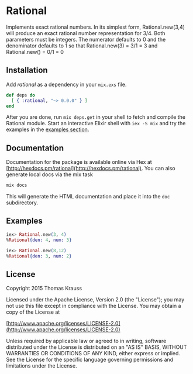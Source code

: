 # Rational

Implements exact rational numbers.  In its simplest form, Rational.new(3,4)
will produce an exact rational number representation for 3/4. Both parameters
must be integers. The numerator defaults to 0 and the denominator defaults to
1 so that Rational.new(3) = 3/1 = 3 and Rational.new() = 0/1 = 0


## Installation

Add *rational* as a dependency in your `mix.exs` file.

```elixir
def deps do
  [ { :rational, "~> 0.0.0" } ]
end
```

After you are done, run `mix deps.get` in your shell to fetch and compile
the Rational module. Start an interactive Elixir shell with `iex -S mix` and
try the examples in the [examples section](#examples).


## Documentation

Documentation for the package is available online via Hex at
[http://hexdocs.pm/rational](http://hexdocs.pm/rational).  You can also generate
local docs via the mix task
```elixir
mix docs
```
This will generate the HTML documentation and place it into the `doc` subdirectory.

## Examples
```elixir
iex> Rational.new(3, 4)
%Rational{den: 4, num: 3}

iex> Rational.new(8,12)
%Rational{den: 3, num: 2}
```

## License

   Copyright 2015 Thomas Krauss

   Licensed under the Apache License, Version 2.0 (the "License");
   you may not use this file except in compliance with the License.
   You may obtain a copy of the License at

[http://www.apache.org/licenses/LICENSE-2.0](http://www.apache.org/licenses/LICENSE-2.0)

   Unless required by applicable law or agreed to in writing, software
   distributed under the License is distributed on an "AS IS" BASIS,
   WITHOUT WARRANTIES OR CONDITIONS OF ANY KIND, either express or implied.
   See the License for the specific language governing permissions and
   limitations under the License.
